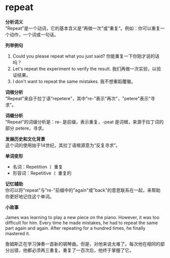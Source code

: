 # repeat

**分析词义**  
"Repeat"是一个动词，它的基本含义是“再做一次”或“重复”。例如：你可以重复一个动作，一个词或一句话。

  

**列举例句**

  

1.  Could you please repeat what you just said? 你能重复一下你刚才说的话吗？
2.  Let's repeat the experiment to verify the result. 我们再做一次实验，以验证结果。
3.  I don't want to repeat the same mistakes. 我不想重蹈覆辙。

  

**词根分析**  
"Repeat"来自于拉丁语"repetere"，其中"re-"表示"再次"，"petere"表示“寻求”。

  

**词缀分析**  
"Repeat"的词缀分析是：re- 是前缀，表示重复，-peat 是词根，来源于拉丁词的部分 petere，寻求。

  

**发展历史和文化背景**  
这个词的使用始于14世纪，其拉丁语根源意为“反复寻求”。

  

**单词变形**

  

*   名词：Repetition 丨 重复
*   形容词：Repetitive 丨 重复的

  

**记忆辅助**  
你可以将"repeat"与"re-"前缀中的"again"或"back"的意思联系在一起，来帮助你更好地记住这个单词。

  

**小故事**

  

James was learning to play a new piece on the piano. However, it was too difficult for him. Every time he made mistakes, he had to repeat the same part again and again. After repeating for a hundred times, he finally mastered it.

  

詹姆斯正在学习弹奏一首新的钢琴曲。但是，对他来说太难了。每次他在相同的部分出错，他都必须再三重复。重复了一百次后，他终于掌握了它。
